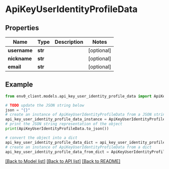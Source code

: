 # ApiKeyUserIdentityProfileData


## Properties

Name | Type | Description | Notes
------------ | ------------- | ------------- | -------------
**username** | **str** |  | [optional] 
**nickname** | **str** |  | [optional] 
**email** | **str** |  | [optional] 

## Example

```python
from env0_client.models.api_key_user_identity_profile_data import ApiKeyUserIdentityProfileData

# TODO update the JSON string below
json = "{}"
# create an instance of ApiKeyUserIdentityProfileData from a JSON string
api_key_user_identity_profile_data_instance = ApiKeyUserIdentityProfileData.from_json(json)
# print the JSON string representation of the object
print(ApiKeyUserIdentityProfileData.to_json())

# convert the object into a dict
api_key_user_identity_profile_data_dict = api_key_user_identity_profile_data_instance.to_dict()
# create an instance of ApiKeyUserIdentityProfileData from a dict
api_key_user_identity_profile_data_from_dict = ApiKeyUserIdentityProfileData.from_dict(api_key_user_identity_profile_data_dict)
```
[[Back to Model list]](../README.md#documentation-for-models) [[Back to API list]](../README.md#documentation-for-api-endpoints) [[Back to README]](../README.md)


